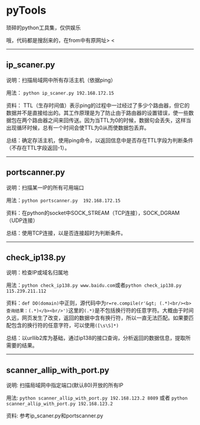 # pyTools
琐碎的python工具集，仅供娱乐

哦，代码都是搜刮来的，在from中有原网址> <

---

## ip_scaner.py

说明：扫描局域网中所有存活主机（依据ping）

用法： ```python ip_scaner.py 192.168.172.15```

资料： TTL（生存时间值）表示ping的过程中一过经过了多少个路由器，但它的数据并不是直接给出的。其工作原理是为了防止由于路由器的设置错误，使一些数据包在两个路由器之间来回传送。因为当TTL为0的时候，数据句会丢失，这样当出现循环时候，总有一个时间会使TTL为0从而使数据包丢弃。

总结：确定存活主机，使用ping命令，以返回信息中是否存在TTL字段为判断条件（不存在TTL字段返回-1）。

---

## portscanner.py

说明：扫描某一IP的所有可用端口

用法：```python portscanner.py  192.168.172.15```

资料：在python的socket中SOCK_STREAM（TCP连接），SOCK_DGRAM（UDP连接）

总结：使用TCP连接，以是否连接超时为判断条件。

---

## check_ip138.py

说明：检查IP或域名归属地

用法：```python check_ip138.py www.baidu.com```或者```python check_ip138.py 115.239.211.112```

资料：```def DO(domain)```中正则，源代码中为```r=re.compile(r'&gt; (.*)<br/><b>查询结果：(.*)</b><br/>')```这里的```(.*)```是不包括换行符的任意字符。大概由于时间久远，网页发生了改变，返回的数据中含有换行符，所以一直无法匹配。如果要匹配包含的换行符的任意字符，可以使用```([\s\S]*)```

总结：以urllib2库为基础，通过ip138的接口查询，分析返回的数据信息，提取所需要的结果。


---

## scanner_allip_with_port.py

说明: 扫描局域网中指定端口(默认80)开放的所有IP

用法: ```python scanner_allip_with_port.py 192.168.123.2 8089``` 或者 ```python scanner_allip_with_port.py 192.168.123.2```

资料: 参考ip_scaner.py和portscanner.py

